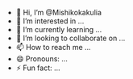 - 👋 Hi, I’m @Mishikokakulia
- 👀 I’m interested in ...
- 🌱 I’m currently learning ...
- 💞️ I’m looking to collaborate on ...
- 📫 How to reach me ...
- 😄 Pronouns: ...
- ⚡ Fun fact: ...

<!---
Mishikokakulia/Mishikokakulia is a ✨ special ✨ repository because its `README.md` (this file) appears on your GitHub profile.
You can click the Preview link to take a look at your changes.
--->
